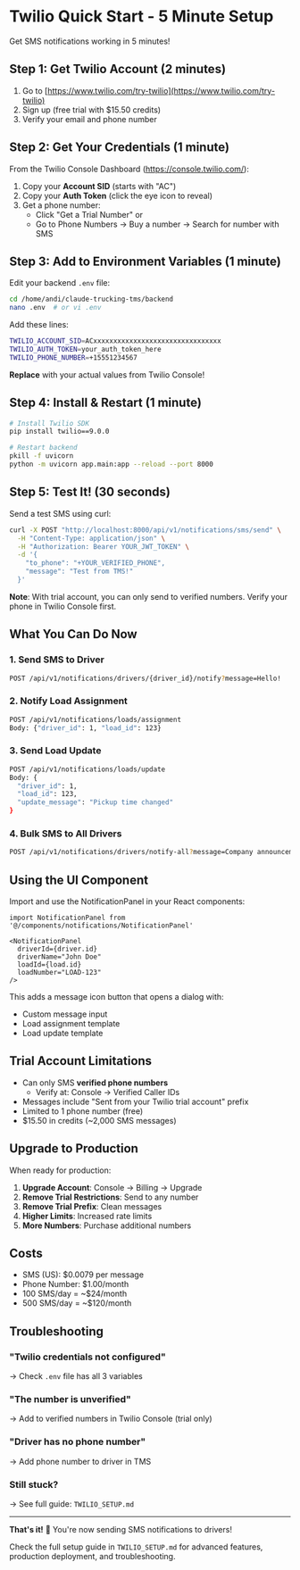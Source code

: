 # Twilio Quick Start - 5 Minute Setup

Get SMS notifications working in 5 minutes!

## Step 1: Get Twilio Account (2 minutes)

1. Go to [https://www.twilio.com/try-twilio](https://www.twilio.com/try-twilio)
2. Sign up (free trial with $15.50 credits)
3. Verify your email and phone number

## Step 2: Get Your Credentials (1 minute)

From the Twilio Console Dashboard (https://console.twilio.com/):

1. Copy your **Account SID** (starts with "AC")
2. Copy your **Auth Token** (click the eye icon to reveal)
3. Get a phone number:
   - Click "Get a Trial Number" or
   - Go to Phone Numbers → Buy a number → Search for number with SMS

## Step 3: Add to Environment Variables (1 minute)

Edit your backend `.env` file:

```bash
cd /home/andi/claude-trucking-tms/backend
nano .env  # or vi .env
```

Add these lines:
```bash
TWILIO_ACCOUNT_SID=ACxxxxxxxxxxxxxxxxxxxxxxxxxxxxxxxx
TWILIO_AUTH_TOKEN=your_auth_token_here
TWILIO_PHONE_NUMBER=+15551234567
```

**Replace** with your actual values from Twilio Console!

## Step 4: Install & Restart (1 minute)

```bash
# Install Twilio SDK
pip install twilio==9.0.0

# Restart backend
pkill -f uvicorn
python -m uvicorn app.main:app --reload --port 8000
```

## Step 5: Test It! (30 seconds)

Send a test SMS using curl:

```bash
curl -X POST "http://localhost:8000/api/v1/notifications/sms/send" \
  -H "Content-Type: application/json" \
  -H "Authorization: Bearer YOUR_JWT_TOKEN" \
  -d '{
    "to_phone": "+YOUR_VERIFIED_PHONE",
    "message": "Test from TMS!"
  }'
```

**Note**: With trial account, you can only send to verified numbers. Verify your phone in Twilio Console first.

## What You Can Do Now

### 1. Send SMS to Driver
```bash
POST /api/v1/notifications/drivers/{driver_id}/notify?message=Hello!
```

### 2. Notify Load Assignment
```bash
POST /api/v1/notifications/loads/assignment
Body: {"driver_id": 1, "load_id": 123}
```

### 3. Send Load Update
```bash
POST /api/v1/notifications/loads/update
Body: {
  "driver_id": 1,
  "load_id": 123,
  "update_message": "Pickup time changed"
}
```

### 4. Bulk SMS to All Drivers
```bash
POST /api/v1/notifications/drivers/notify-all?message=Company announcement!
```

## Using the UI Component

Import and use the NotificationPanel in your React components:

```tsx
import NotificationPanel from '@/components/notifications/NotificationPanel'

<NotificationPanel
  driverId={driver.id}
  driverName="John Doe"
  loadId={load.id}
  loadNumber="LOAD-123"
/>
```

This adds a message icon button that opens a dialog with:
- Custom message input
- Load assignment template
- Load update template

## Trial Account Limitations

- Can only SMS **verified phone numbers**
  - Verify at: Console → Verified Caller IDs
- Messages include "Sent from your Twilio trial account" prefix
- Limited to 1 phone number (free)
- $15.50 in credits (~2,000 SMS messages)

## Upgrade to Production

When ready for production:

1. **Upgrade Account**: Console → Billing → Upgrade
2. **Remove Trial Restrictions**: Send to any number
3. **Remove Trial Prefix**: Clean messages
4. **Higher Limits**: Increased rate limits
5. **More Numbers**: Purchase additional numbers

## Costs

- SMS (US): $0.0079 per message
- Phone Number: $1.00/month
- 100 SMS/day = ~$24/month
- 500 SMS/day = ~$120/month

## Troubleshooting

### "Twilio credentials not configured"
→ Check `.env` file has all 3 variables

### "The number is unverified"
→ Add to verified numbers in Twilio Console (trial only)

### "Driver has no phone number"
→ Add phone number to driver in TMS

### Still stuck?
→ See full guide: `TWILIO_SETUP.md`

---

**That's it!** 🚀 You're now sending SMS notifications to drivers!

Check the full setup guide in `TWILIO_SETUP.md` for advanced features, production deployment, and troubleshooting.
